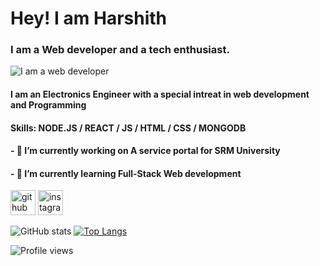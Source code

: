 # Hey! I am Harshith
### I am a Web developer and a tech enthusiast.
![I am a web developer](https://thumbs.dreamstime.com/b/under-construction-building-process-header-banner-landing-page-flat-line-vector-design-concept-web-presentation-template-77593315.jpg)

#### I am an Electronics Engineer with a special intreat in web development and Programming

#### Skills: NODE.JS / REACT / JS / HTML / CSS / MONGODB

#### - 🔭 I’m currently working on A service portal for SRM University 
#### - 🌱 I’m currently learning Full-Stack Web development 


[<img src='https://cdn.jsdelivr.net/npm/simple-icons@3.0.1/icons/github.svg' alt='github' height='40'>](https://github.com/Harshith292002)  [<img src='https://cdn.jsdelivr.net/npm/simple-icons@3.0.1/icons/instagram.svg' alt='instagram' height='40'>](https://www.instagram.com/Harshith___/)  


![GitHub stats](https://github-readme-stats.vercel.app/api?username=Harshith292002&show_icons=true)  [![Top Langs](https://github-readme-stats.vercel.app/api/top-langs/?username=Harshith292002)](https://github.com/anuraghazra/github-readme-stats)     




![Profile views](https://gpvc.arturio.dev/Harshith292002)  

